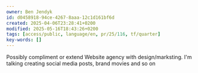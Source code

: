 ```yaml
---
owner: Ben Jendyk
id: d0458918-94ce-4267-8aaa-12c1d161bf6d
created: 2025-04-06T23:28:41+0200
modified: 2025-05-16T18:43:26+0200
tags: [access/public, language/en, pr/25/116, tf/quarter]
key-words: []
---
```


Possibly compliment or extend Website agency with design/marksting. I'm talking creating social media posts, brand movies and so on